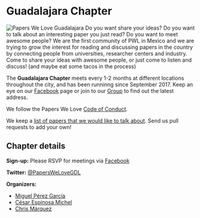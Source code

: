 # Guadalajara Chapter

![Papers We Love Guadalajara](https://scontent.fgdl5-1.fna.fbcdn.net/v/t1.0-9/23659145_162290514514253_5803343753993454111_n.jpg?oh=a535e6cc7e95d0e0c99ceaecc5265448&oe=5AA47536) Do you want share your ideas? Do you want to talk about an interesting paper you just read? Do you want to meet awesome people? We are the first community of PWL in Mexico and we are trying to grow the interest for reading and discussing papers in the country by connecting people from universities, researcher centers and industry. Come to share your ideas with awesome people, or just come to listen and discuss! (and maybe eat some tacos in the process)

The **Guadalajara Chapter** meets every 1-2 months at different locations throughout the city, and has been runninng since September 2017. Keep an eye on our [Facebook](https://www.facebook.com/pwlgdl/) page or join to our [Group](https://www.facebook.com/groups/484015425287603/) to find out the latest address.

We follow the Papers We Love [Code of Conduct](https://github.com/papers-we-love/zurich/blob/master/code-of-conduct.md).

We keep a [list of papers that we would like to talk about](https://github.com/papers-we-love/zurich/blob/master/paper_ideas.md). Send us pull requests to add your own!

## Chapter details

**Sign-up:** Please RSVP for meetings via [Facebook](https://www.facebook.com/pwlgdl/)

**Twitter:** <a href="https://twitter.com/PapersWeLoveGDL">@PapersWeLoveGDL</a>

**Organizers:**

- [Miguel Pérez García](https://twitter.com/youmike)
- [César Espinosa Michel](https://twitter.com/eldelcesar)
- [Chris Márquez](https://twitter.com/Chrismarquez012)
